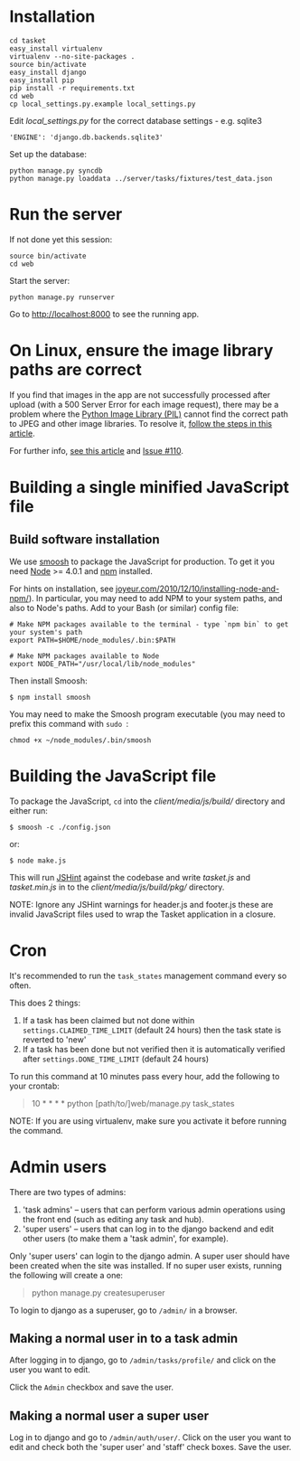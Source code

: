 # Installation

    cd tasket
    easy_install virtualenv
    virtualenv --no-site-packages .
    source bin/activate
    easy_install django
    easy_install pip
    pip install -r requirements.txt
    cd web
    cp local_settings.py.example local_settings.py

Edit _local_settings.py_ for the correct database settings - e.g. sqlite3

    'ENGINE': 'django.db.backends.sqlite3'

Set up the database:

    python manage.py syncdb
    python manage.py loaddata ../server/tasks/fixtures/test_data.json

    
# Run the server

If not done yet this session:

    source bin/activate
    cd web
    
Start the server:
    
    python manage.py runserver

Go to [http://localhost:8000](http://localhost:8000) to see the running app.


# On Linux, ensure the image library paths are correct

If you find that images in the app are not successfully processed after upload (with a 500 Server Error for each image request), there may be a problem where the [Python Image Library (PIL)](http://effbot.org/zone/pil-index.htm) cannot find the correct path to JPEG and other image libraries. To resolve it, [follow the steps in this article](http://www.eddiewelker.com/2010/03/31/installing-pil-virtualenv-ubuntu/).

For further info, [see this article](http://effbot.org/zone/pil-decoder-jpeg-not-available.htm) and [Issue #110](https://github.com/premasagar/tasket/issues/110).


# Building a single minified JavaScript file

## Build software installation

We use [smoosh][#smoosh] to package the JavaScript for production. To get it you
need [Node][#node] >= 4.0.1 and [npm][#npm] installed.

For hints on installation, see 
[joyeur.com/2010/12/10/installing-node-and-npm/](http://joyeur.com/2010/12/10/installing-node-and-npm/)). 
In particular, you may need to add NPM to your system paths, and also to Node's paths. 
Add to your Bash (or similar) config file:

    # Make NPM packages available to the terminal - type `npm bin` to get your system's path
    export PATH=$HOME/node_modules/.bin:$PATH
    
    # Make NPM packages available to Node
    export NODE_PATH="/usr/local/lib/node_modules"

Then install Smoosh:

    $ npm install smoosh

You may need to make the Smoosh program executable (you may need to prefix this command with `sudo `:

    chmod +x ~/node_modules/.bin/smoosh
    

# Building the JavaScript file
    
To package the JavaScript, `cd` into the _client/media/js/build/_ directory and either run:

    $ smoosh -c ./config.json
    
or:

    $ node make.js

This will run [JSHint](http://jshint.com) against the codebase and write _tasket.js_ and
_tasket.min.js_ in to the _client/media/js/build/pkg/_ directory.

NOTE: Ignore any JSHint warnings for header.js and footer.js these are invalid
JavaScript files used to wrap the Tasket application in a closure.

[#smoosh]: http://github.com/fat/smoosh/
[#node]: http://nodejs.org/
[#npm]: http://npmjs.org/

# Cron

It's recommended to run the `task_states` management command every so often.

This does 2 things:

1. If a task has been claimed but not done within `settings.CLAIMED_TIME_LIMIT` 
    (default 24 hours) then the task state is reverted to 'new'
2. If a task has been done but not verified then it is automatically verified 
    after `settings.DONE_TIME_LIMIT` (default 24 hours)

To run this command at 10 minutes pass every hour, add the following to your crontab:

> 10 * * * * python [path/to/]web/manage.py task_states

NOTE: If you are using virtualenv, make sure you activate it before running the command.


# Admin users

There are two types of admins:

1. 'task admins' – users that can perform various admin operations using the 
    front end (such as editing any task and hub).
2. 'super users' – users that can log in to the django backend and edit other 
    users (to make them a 'task admin', for example).

Only 'super users' can login to the django admin.  A super user should have been 
created  when the site was installed.  If no super user exists, running the 
following will create a one: 

> python manage.py createsuperuser

To login to django as a superuser, go to `/admin/` in a browser.

## Making a normal user in to a task admin

After logging in to django, go to `/admin/tasks/profile/` and click on the user
you want to edit.

Click the `Admin` checkbox and save the user.

## Making a normal user a super user

Log in to django and go to `/admin/auth/user/`.  Click on the user you want to 
edit and check both the 'super user' and 'staff' check boxes.  Save the user.
